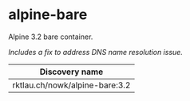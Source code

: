 # alpine-bare

Alpine 3.2 bare container.

*Includes a fix to address DNS name resolution issue.*

| Discovery name                 |
| ------------------------------ |
| rktlau.ch/nowk/alpine-bare:3.2 |
